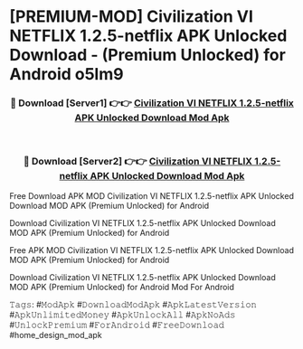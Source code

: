 # [PREMIUM-MOD] Civilization VI NETFLIX 1.2.5-netflix APK Unlocked Download - (Premium Unlocked) for Android o5lm9



<div align="center">
<h3>🔴 Download [Server1] 👉👉 <a href="https://momento.my/?title=Civilization_VI_NETFLIX_1.2.5-netflix_APK_Unlocked_Download">Civilization VI NETFLIX 1.2.5-netflix APK Unlocked Download Mod Apk</a></h3><br>

<h3>🔴 Download [Server2] 👉👉 <a href="https://momento.my/?title=Civilization_VI_NETFLIX_1.2.5-netflix_APK_Unlocked_Download">Civilization VI NETFLIX 1.2.5-netflix APK Unlocked Download Mod Apk</a></h3>
</div>



Free Download APK MOD Civilization VI NETFLIX 1.2.5-netflix APK Unlocked Download MOD APK (Premium Unlocked) for Android

Download Civilization VI NETFLIX 1.2.5-netflix APK Unlocked Download MOD APK (Premium Unlocked) for Android

Free APK MOD Civilization VI NETFLIX 1.2.5-netflix APK Unlocked Download MOD APK (Premium Unlocked) for Android

Download Civilization VI NETFLIX 1.2.5-netflix APK Unlocked Download MOD APK (Premium Unlocked) for Android Mod For Android

𝚃𝚊𝚐𝚜: #𝙼𝚘𝚍𝙰𝚙𝚔 #𝙳𝚘𝚠𝚗𝚕𝚘𝚊𝚍𝙼𝚘𝚍𝙰𝚙𝚔 #𝙰𝚙𝚔𝙻𝚊𝚝𝚎𝚜𝚝𝚅𝚎𝚛𝚜𝚒𝚘𝚗 #𝙰𝚙𝚔𝚄𝚗𝚕𝚒𝚖𝚒𝚝𝚎𝚍𝙼𝚘𝚗𝚎𝚢 #𝙰𝚙𝚔𝚄𝚗𝚕𝚘𝚌𝚔𝙰𝚕𝚕 #𝙰𝚙𝚔𝙽𝚘𝙰𝚍𝚜 #𝚄𝚗𝚕𝚘𝚌𝚔𝙿𝚛𝚎𝚖𝚒𝚞𝚖 #𝙵𝚘𝚛𝙰𝚗𝚍𝚛𝚘𝚒𝚍 #𝙵𝚛𝚎𝚎𝙳𝚘𝚠𝚗𝚕𝚘𝚊𝚍 #home_design_mod_apk
